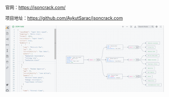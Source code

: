 官网：https://jsoncrack.com/

项目地址：https://github.com/AykutSarac/jsoncrack.com

![](.01_json可视化工具_images/效果.png)

